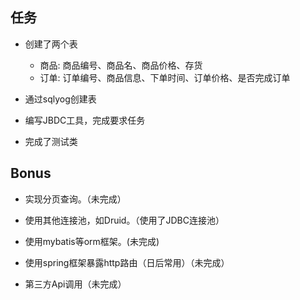 ## 任务

- 创建了两个表
  - 商品: 商品编号、商品名、商品价格、存货
  - 订单: 订单编号、商品信息、下单时间、订单价格、是否完成订单

- 通过sqlyog创建表
- 编写JBDC工具，完成要求任务
- 完成了测试类

## Bonus

- 实现分页查询。（未完成）
- 使用其他连接池，如Druid。（使用了JDBC连接池）
- 使用mybatis等orm框架。(未完成)
- 使用spring框架暴露http路由（日后常用）（未完成）

- 第三方Api调用（未完成）

